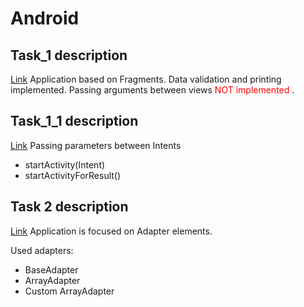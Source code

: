 # Android

## Task_1 description
[Link](Task_1/Readme.md)
Application based on Fragments. Data validation and printing implemented. Passing arguments between views <span style="color:red">NOT implemented</span> .

## Task_1_1 description
[Link](Task_1_1/Readme.md)
Passing parameters between Intents
* startActivity(Intent)
* startActivityForResult()


## Task 2 description
[Link](Task_2/Readme.md)
Application is focused on Adapter elements. 

Used adapters:
* BaseAdapter
* ArrayAdapter
* Custom ArrayAdapter


<!-- ## Laboratory 3 description
[Link](235420_A3_poprawione/Readme.md)
Application is calculator. 

Features:
* Adapted to multiple layout sizes
* Handling multiple layouts and orientation(horizontal/vertical)
* Multiple buttons -->

